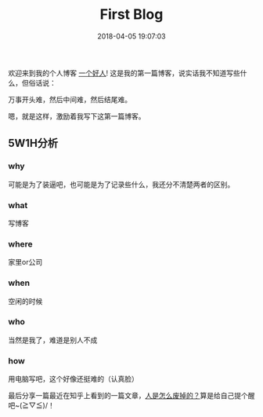 ﻿---
title: First Blog
date: 2018-04-05 19:07:03
tags:
  - 随笔
  - 博客
categories: 随笔
---
欢迎来到我的个人博客 [一个好人](https://jingguanghui.github.io/)! 这是我的第一篇博客，说实话我不知道写些什么，但俗话说：
<div class="note info"><p>万事开头难，然后中间难，然后结尾难。</p></div>

嗯，就是这样，激励着我写下这第一篇博客。
<!-- more -->

## 5W1H分析

### why
<div class="note success"><p>可能是为了装逼吧，也可能是为了记录些什么，我还分不清楚两者的区别。</p></div>

### what
<div class="note success">写博客</p></div>

### where
<div class="note success">家里or公司</p></div>

### when
<div class="note success">空闲的时候</p></div>

### who
<div class="note success">当然是我了，难道是别人不成</p></div>

### how
<div class="note success">用电脑写吧，这个好像还挺难的（认真脸）</p></div>

最后分享一篇最近在知乎上看到的一篇文章，[人是怎么废掉的？](https://www.zhihu.com/question/43607087/answer/320484467)算是给自己提个醒吧~(≧▽≦)/！
